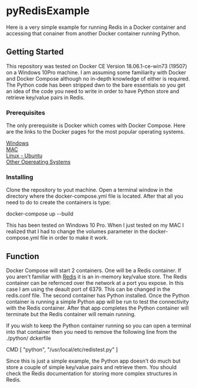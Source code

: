 # pyRedisExample

Here is a very simple example for running Redis in a Docker container and accessing that conainer from another Docker container running Python.

## Getting Started

This repository was tested on Docker CE Version 18.06.1-ce-win73 (19507) on a Windows 10Pro machine. I am assuming some familiarity with Docker and Docker Compose although no in-depth knowledge of either is required. The Python code has been stripped dwn to the bare essentials so you get an idea of the code you need to write in order to have Python store and retrieve key/value pairs in Redis.

### Prerequisites

The only prerequisite is Docker which comes with Docker Compose. Here are the links to the Docker pages  for the most popular operating systems.

[Windows](https://docs.docker.com/docker-for-windows/) \
[MAC](https://docs.docker.com/docker-for-mac/)  \
[Linux - Ubuntu](https://docs.docker.com/install/linux/docker-ce/ubuntu/)  \
[Other Opereating Systems](https://docs.docker.com/install/overview/)


### Installing

Clone the repository to yout machine. Open a terminal window in the directory where the docker-compose.yml file is located. After that all you need to do to create the containers is type:

docker-compose up --build

This has been  tested on Windows 10  Pro. When I just tested on my MAC I realized that I had to change the volumes parameter in the docker-compose.yml file in order to make it work. 

## Function

Docker Compose will start 2 containers. One will be a Redis container. If you aren't familiar with [Redis](https://redis.io/) it is an in-memory key/value store. The Redis container can be refernced over the network at a port you expose. In this case I am using the deault port of 6379. This can be changed in the redis.conf file. The second container has Python installed. Once the Python container is running a simple Python app will be run to test the connectivity with the Redis container. After that app completes the Python container will terminate but the Redis container will remain running.

If you wish to keep the Python container running so you can open a terminal into that container then you need to remove the following line from the ./python/
dckerfile

CMD [ "python", "/usr/local/etc/redistest.py" ]

Since this is just a simple example, the Python app  doesn't do much but store a couple of simple key/value pairs and retrieve them. You should check the Redis documentation for storing more complex structures in Redis. 